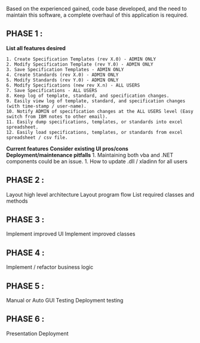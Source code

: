 Based on the experienced gained, code base developed, and the need to maintain this software, a complete overhaul of this application is required.

## PHASE 1 : 

**List all features desired**

	1. Create Specification Templates (rev X.0) - ADMIN ONLY
	2. Modify Specification Template (rev Y.0) - ADMIN ONLY
	3. Save Specification Templates - ADMIN ONLY
	4. Create Standards (rev X.0) - ADMIN ONLY
	5. Modify Standards (rev Y.0) - ADMIN ONLY
	6. Modify Specifications (new rev X.n) - ALL USERS
	7. Save Specifications - ALL USERS
	8. Keep log of template, standard, and specification changes.
	9. Easily view log of template, standard, and specification changes (with time-stamp / user-name).
	10. Notify ADMIN of specification changes at the ALL USERS level (Easy switch from IBM notes to other email).
	11. Easily dump specifications, templates, or standards into excel spreadsheet.
	12. Easily load specifications, templates, or standards from excel spreadsheet / csv file.
	
**Current features**
**Consider existing UI pros/cons**
**Deployment/maintenance pitfalls**
	1. Maintaining both vba and .NET components could be an issue.
		1. How to update .dll / xladinn for all users

## PHASE 2 : 

Layout high level architecture
Layout program flow
List required classes and methods

## PHASE 3 :

Implement improved UI
Implement improved classes

## PHASE 4 :

Implement / refactor business logic

## PHASE 5 :

Manual or Auto GUI Testing
Deployment testing

## PHASE 6 :

Presentation
Deployment
